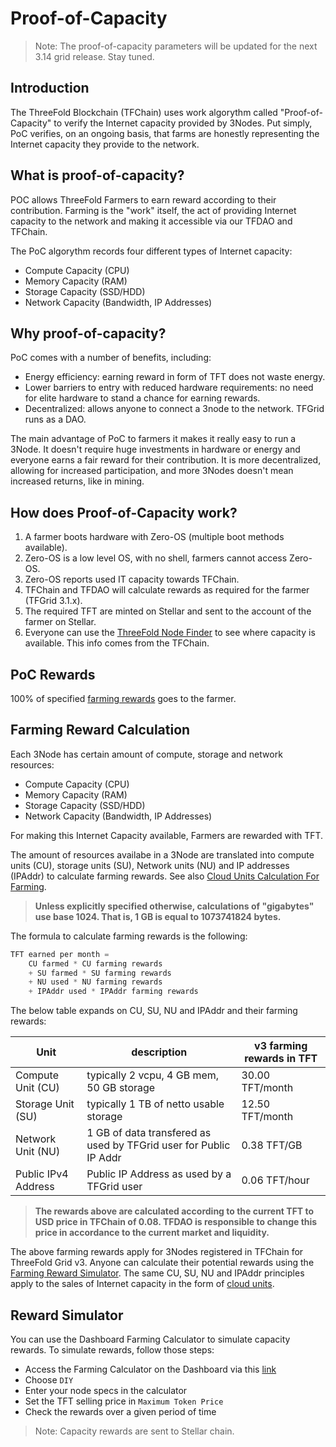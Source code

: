 <h1>Proof-of-Capacity</h1>



> Note: The proof-of-capacity parameters will be updated for the next 3.14 grid release. Stay tuned.

## Introduction

The ThreeFold Blockchain (TFChain) uses work algorythm called "Proof-of-Capacity" to verify the Internet capacity provided by 3Nodes. Put simply, PoC verifies, on an ongoing basis, that farms are honestly representing the Internet capacity they provide to the network. 

## What is proof-of-capacity? 
 
POC allows ThreeFold Farmers to earn reward according to their contribution. Farming is the "work" itself, the act of providing Internet capacity to the network and making it accessible via our TFDAO and TFChain.

The PoC algorythm records four different types of Internet capacity:

- Compute Capacity (CPU)
- Memory Capacity (RAM)
- Storage Capacity (SSD/HDD)
- Network Capacity (Bandwidth, IP Addresses)

## Why proof-of-capacity? 

PoC comes with a number of benefits, including: 

- Energy efficiency: earning reward in form of TFT does not waste energy.
- Lower barriers to entry with reduced hardware requirements: no need for elite hardware to stand a chance for earning rewards.
- Decentralized: allows anyone to connect a 3node to the network. TFGrid runs as a DAO.

The main advantage of PoC to farmers it makes it really easy to run a 3Node. It doesn't require huge investments in hardware or energy and everyone earns a fair reward for their contribution. It is more decentralized, allowing for increased participation, and more 3Nodes doesn't mean increased returns, like in mining. 

## How does Proof-of-Capacity work?

1. A farmer boots hardware with Zero-OS (multiple boot methods available).
2. Zero-OS is a low level OS, with no shell, farmers cannot access Zero-OS.
3. Zero-OS reports used IT capacity towards TFChain.
4. TFChain and TFDAO will calculate rewards as required for the farmer (TFGrid 3.1.x).
5. The required TFT are minted on Stellar and sent to the account of the farmer on Stellar.
6. Everyone can use the [ThreeFold Node Finder](https://dashboard.grid.tf/#/deploy/node-finder/) to see where capacity is available. This info comes from the TFChain.


## PoC Rewards

100% of specified [farming rewards](./farming_reward.md) goes to the farmer.

## Farming Reward Calculation

Each 3Node has certain amount of compute, storage and network resources:

- Compute Capacity (CPU)
- Memory Capacity (RAM)
- Storage Capacity (SSD/HDD)
- Network Capacity (Bandwidth, IP Addresses)

For making this Internet Capacity available, Farmers are rewarded with TFT.

The amount of resources availabe in a 3Node are translated into compute units (CU), storage units (SU), Network units (NU) and IP addresses (IPAddr) to calculate farming rewards. See also [Cloud Units Calculation For Farming](../cloud/resource_units_calc_cloudunits.md).

> **Unless explicitly specified otherwise, calculations of "gigabytes" use base
> 1024. That is, 1 GB is equal to 1073741824 bytes.**

The formula to calculate farming rewards is the following:

```python
TFT earned per month = 
    CU farmed * CU farming rewards 
    + SU farmed * SU farming rewards
    + NU used * NU farming rewards
    + IPAddr used * IPAddr farming rewards

```

The below table expands on CU, SU, NU and IPAddr and their farming rewards:

| Unit                | description                                                       | v3 farming rewards in TFT |
| ------------------- | ----------------------------------------------------------------- | ------------------------- |
| Compute Unit (CU)   | typically 2 vcpu, 4 GB mem, 50 GB storage                         | 30.00 TFT/month |
| Storage Unit (SU)   | typically 1 TB of netto usable storage                            | 12.50 TFT/month  |
| Network Unit (NU)   | 1 GB of data transfered as used by TFGrid user for Public IP Addr | 0.38 TFT/GB     |
| Public IPv4 Address | Public IP Address as used by a TFGrid user                        | 0.06 TFT/hour   |

> **The rewards above are calculated according to the current TFT to USD price in TFChain of 0.08. TFDAO is responsible to change this price in accordance to the current market and liquidity.**

The above farming rewards apply for 3Nodes registered in TFChain for ThreeFold Grid v3. Anyone can calculate their potential rewards using the [Farming Reward Simulator](https://dashboard.grid.tf/#/farms/simulator/). The same CU, SU, NU and IPAddr principles apply to the sales of Internet capacity in the form of [cloud units](../cloud/cloudunits.md).

## Reward Simulator

You can use the Dashboard Farming Calculator to simulate capacity rewards. To simulate rewards, follow those steps:

- Access the Farming Calculator on the Dashboard via this [link](https://dashboard.grid.tf/#/farms/simulator/)
- Choose `DIY`
- Enter your node specs in the calculator
- Set the TFT selling price in `Maximum Token Price`
- Check the rewards over a given period of time

> Note: Capacity rewards are sent to Stellar chain.